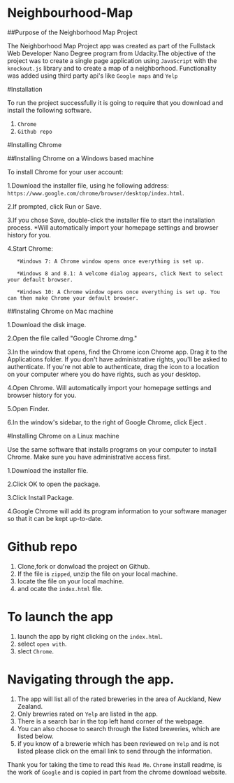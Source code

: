 # Neighbourhood-Map

##Purpose of the Neighborhood Map Project

The Neighborhood Map Project app was created as part of the Fullstack Web Developer Nano Degree program from Udacity.The objective of the project was to create a single page application using `JavaScript` with the `knockout.js` library and to create a map of a neighborhood. Functionality was added using third party api's like `Google maps` and `Yelp`

#Installation

To run the project successfully it is going to require that you download and install the following software.

1. `Chrome`
2. `Github repo`

#Installing Chrome

##Installing Chrome on a Windows based machine

To install Chrome for your user account:

1.Download the installer file, using he following address: `https://www.google.com/chrome/browser/desktop/index.html`.

2.If prompted, click Run or Save.

3.If you chose Save, double-click the installer file to start the installation process.
       *Will automatically import your homepage settings and browser history for you.

4.Start Chrome:

       *Windows 7: A Chrome window opens once everything is set up.

       *Windows 8 and 8.1: A welcome dialog appears, click Next to select your default browser.

       *Windows 10: A Chrome window opens once everything is set up. You can then make Chrome your default browser.

##Instaling Chrome on Mac machine

1.Download the disk image.

2.Open the file called "Google Chrome.dmg."

3.In the window that opens, find the Chrome icon Chrome app. Drag it to the Applications folder. If you don't have administrative rights, you'll be asked to authenticate. If you're not able to authenticate, drag the icon to a location on your computer where you do have rights, such as your desktop.

4.Open Chrome. Will automatically import your homepage settings and browser history for you.

5.Open Finder.

6.In the window's sidebar, to the right of Google Chrome, click Eject .

#Installing Chrome on a Linux machine

Use the same software that installs programs on your computer to install Chrome. Make sure you have administrative access first.

1.Download the installer file.

2.Click OK to open the package.

3.Click Install Package.

4.Google Chrome will add its program information to your software manager so that it can be kept up-to-date.

# Github repo

1. Clone,fork or donwload the project on Github.
2. If the file is `zipped`, unzip the file on your local machine.
3. locate the file on your local machine.
4. and ocate the `index.html` file.

# To launch the app

1. launch the app by right clicking on the `index.html`.
2. select `open with`.
3. slect `Chrome`.

# Navigating through the app.

1. The app will list all of the rated breweries in the area of Auckland, New Zealand.
2. Only brewries rated on `Yelp` are listed in the app.
3. There is a search bar in the top left hand corner of the webpage.
4. You can also choose to search through the listed breweries, which are listed below.
5. if you know of a brewerie which has been reviewed on `Yelp` and is not listed please click on the email link to send through the information.


Thank you for taking the time to read this `Read Me`. `Chrome` install readme, is the work of `Google` and is copied in part from the chrome download website.
